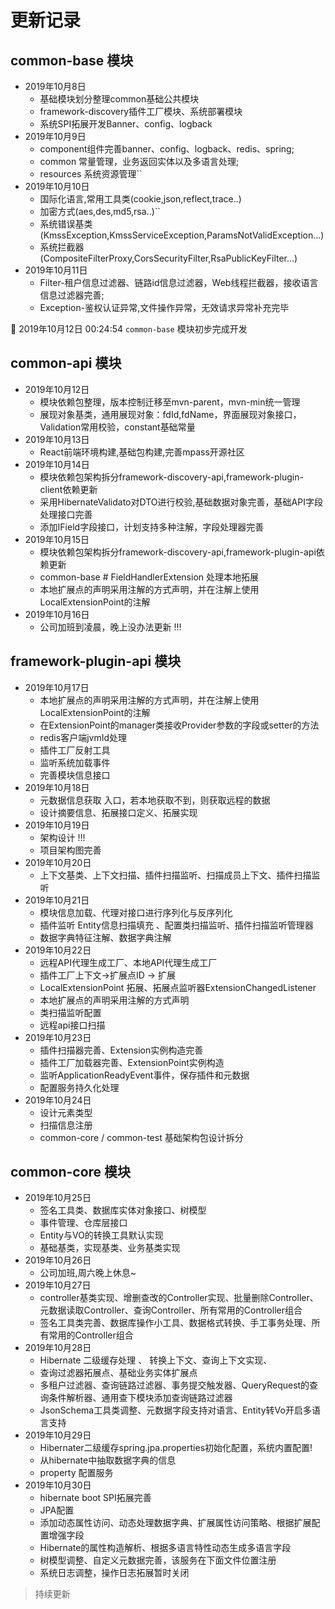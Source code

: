 #  更新记录
## common-base 模块
- 2019年10月8日  
    - 基础模块划分整理common基础公共模块
    - framework-discovery插件工厂模块、系统部署模块
    - 系统SPI拓展开发Banner、config、logback
- 2019年10月9日  
    - component组件完善banner、config、logback、redis、spring;
    - common 常量管理，业务返回实体以及多语言处理;
    - resources 系统资源管理``
- 2019年10月10日  
    - 国际化语言,常用工具类(cookie,json,reflect,trace..)
    - 加密方式(aes,des,md5,rsa..)``
    - 系统错误基类(KmssException,KmssServiceException,ParamsNotValidException...)
    - 系统拦截器(CompositeFilterProxy,CorsSecurityFilter,RsaPublicKeyFilter...)
- 2019年10月11日  
    - Filter-租户信息过滤器、链路id信息过滤器，Web线程拦截器，接收语言信息过滤器完善;
    - Exception-鉴权认证异常,文件操作异常，无效请求异常补充完毕

:confetti_ball: 2019年10月12日 00:24:54  `common-base` 模块初步完成开发

## common-api 模块
- 2019年10月12日  
    - 模块依赖包整理，版本控制迁移至mvn-parent，mvn-min统一管理
    - 展现对象基类，通用展现对象：fdId,fdName，界面展现对象接口，Validation常用校验，constant基础常量
- 2019年10月13日
    - React前端环境构建,基础包构建,完善mpass开源社区
- 2019年10月14日
    - 模块依赖包架构拆分framework-discovery-api,framework-plugin-client依赖更新
    - 采用HibernateValidato对DTO进行校验,基础数据对象完善，基础API字段处理接口完善
    - 添加IField字段接口，计划支持多种注解，字段处理器完善
- 2019年10月15日
    - 模块依赖包架构拆分framework-discovery-api,framework-plugin-api依赖更新
    - common-base # FieldHandlerExtension 处理本地拓展
    - 本地扩展点的声明采用注解的方式声明，并在注解上使用LocalExtensionPoint的注解
- 2019年10月16日
    - 公司加班到凌晨，晚上没办法更新 !!!
## framework-plugin-api 模块
- 2019年10月17日
    - 本地扩展点的声明采用注解的方式声明，并在注解上使用LocalExtensionPoint的注解
    - 在ExtensionPoint的manager类接收Provider参数的字段或setter的方法
    - redis客户端jvmId处理
    - 插件工厂反射工具
    - 监听系统加载事件
    - 完善模块信息接口
- 2019年10月18日
    - 元数据信息获取 入口，若本地获取不到，则获取远程的数据
    - 设计摘要信息、拓展接口定义、拓展实现
- 2019年10月19日
    - 架构设计 !!!
    - 项目架构图完善
- 2019年10月20日
    - 上下文基类、上下文扫描、插件扫描监听、扫描成员上下文、插件扫描监听
- 2019年10月21日
    - 模块信息加载、代理对接口进行序列化与反序列化
    - 插件监听 Entity信息扫描填充 、配置类扫描监听、插件扫描监听管理器
    - 数据字典特征注解、数据字典注解
- 2019年10月22日
    - 远程API代理生成工厂、本地API代理生成工厂
    - 插件工厂上下文->扩展点ID -> 扩展
    - LocalExtensionPoint 拓展、拓展点监听器ExtensionChangedListener
    - 本地扩展点的声明采用注解的方式声明
    - 类扫描监听配置
    - 远程api接口扫描
- 2019年10月23日
    - 插件扫描器完善、Extension实例构造完善
    - 插件工厂加载器完善、ExtensionPoint实例构造
    - 监听ApplicationReadyEvent事件，保存插件和元数据
    - 配置服务持久化处理
-  2019年10月24日 
    - 设计元素类型
    - 扫描信息注册
    - common-core / common-test 基础架构包设计拆分
## common-core 模块
-  2019年10月25日
    - 签名工具类、数据库实体对象接口、树模型
    - 事件管理、仓库层接口
    - Entity与VO的转换工具默认实现
    - 基础基类，实现基类、业务基类实现
-  2019年10月26日
    - 公司加班,周六晚上休息~
-  2019年10月27日
    - controller基类实现、增删查改的Controller实现、批量删除Controller、元数据读取Controller、查询Controller、所有常用的Controller组合
    - 签名工具类完善、数据库操作小工具、数据格式转换、手工事务处理、所有常用的Controller组合
- 2019年10月28日
    - Hibernate 二级缓存处理 、 转换上下文、查询上下文实现、
    - 查询过滤器拓展点、基础业务实体扩展点
    - 多租户过滤器、查询链路过滤器、事务提交触发器、QueryRequest的查询条件解析器、通用查下模块添加查询链路过滤器
    - JsonSchema工具类调整、元数据字段支持对语言、Entity转Vo开启多语言支持
- 2019年10月29日
    - Hibernater二级缓存spring.jpa.properties初始化配置，系统内置配置!
    - 从hibernate中抽取数据字典的信息
    - property 配置服务
- 2019年10月30日
    - hibernate boot SPI拓展完善
    - JPA配置
    - 添加动态属性访问、动态处理数据字典、扩展属性访问策略、根据扩展配置增强字段
    - Hibernate的属性构造解析、根据多语言特性动态生成多语言字段
    - 树模型调整、自定义元数据完善，该服务在下面文件位置注册
    - 系统日志调整，操作日志拓展暂时关闭
> 持续更新
